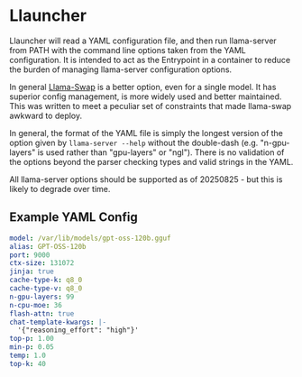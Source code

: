 # Llauncher

Llauncher will read a YAML configuration file, and then run llama-server from PATH with the command line options taken from the YAML configuration. It is intended to act as the Entrypoint in a container to reduce the burden of managing llama-server configuration options.

In general [Llama-Swap](https://github.com/mostlygeek/llama-swap/) is a better option, even for a single model. It has superior config management, is more widely used and better maintained. This was written to meet a peculiar set of constraints that made llama-swap awkward to deploy.

In general, the format of the YAML file is simply the longest version of the option given by `llama-server --help` without the double-dash (e.g. "n-gpu-layers" is used rather than "gpu-layers" or "ngl"). There is no validation of the options beyond the parser checking types and valid strings in the YAML.

All llama-server options should be supported as of 20250825 - but this is likely to degrade over time.


## Example YAML Config
```yaml
model: /var/lib/models/gpt-oss-120b.gguf
alias: GPT-OSS-120b
port: 9000
ctx-size: 131072
jinja: true
cache-type-k: q8_0
cache-type-v: q8_0
n-gpu-layers: 99
n-cpu-moe: 36
flash-attn: true
chat-template-kwargs: |-
  '{"reasoning_effort": "high"}'
top-p: 1.00
min-p: 0.05
temp: 1.0
top-k: 40
```
